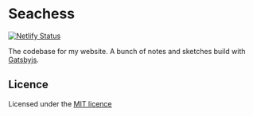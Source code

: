 # Seachess

[![Netlify Status](https://api.netlify.com/api/v1/badges/14e3a79f-5a39-4865-bb1d-105d9f57e4a2/deploy-status)](https://app.netlify.com/sites/flamboyant-archimedes-ce0ec6/deploys)

The codebase for my website. A bunch of notes and sketches build with
[Gatsbyjs](https://gatsbyjs.org).

## Licence

Licensed under the [MIT licence](./LICENCE)
